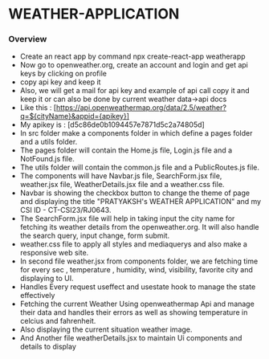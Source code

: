 # WEATHER-APPLICATION

### Overview
 * Create an react app by command npx create-react-app weatherapp
 * Now go to openweather.org, create an account and login and get api keys by clicking on profile
 * copy api key and keep it
 * Also, we will get a mail for api key and example of api call copy it and keep it or can also be done 
    by current weather data->api docs
 * Like this : [https://api.openweathermap.org/data/2.5/weather?q=${cityName}&appid={apikey}]
 * My apikey is : [d5c86de0b1094457e7871d5c2a74805d]
 * In src folder make a components folder in which define a pages folder and a utils folder.
 * The pages folder will contain the Home.js file, Login.js file and a NotFound.js file.
 * The utils folder will contain the common.js file and a PublicRoutes.js file.
 * The components will have Navbar.js file, SearchForm.jsx file, weather.jsx file, WeatherDetails.jsx file and a weather.css file.
 * Navbar is showing the checkbox button to change the theme of page and displaying the title "PRATYAKSH's WEATHER APPLICATION" and my CSI ID - CT-CSI23/RJ0643.
 * The SearchForm.jsx file will help in taking input the city name for fetching its weather details from the openweather.org. It will also handle the search query, input change, form submit.
 * weather.css file to apply all styles and mediaquerys and also make a responsive web site.
 * In second file weather.jsx from components folder, we are fetching time for every sec , temperature , humidity, wind, visibility, favorite city and displaying to UI.
 * Handles Every request useffect and usestate hook to manage the state effectively
 * Fetching the current Weather Using openweathermap Api and manage their data and handles their errors as well as showing temperature in celcius and fahrenheit.
 * Also displaying the current situation weather image.
 * And Another file weatherDetails.jsx  to maintain Ui  components and details to display
